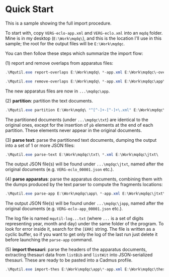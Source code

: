 # Quick Start

This is a sample showing the full import procedure.

To start with, copy `VERG-eclo-app.xml` and `VERG-eclo.xml` into an `mqdq` folder. Mine is in my desktop (`E:\Work\mqdq\`), and this is the location I'll use in this sample; the root for the output files will be `E:\Work\mqdqc`.

You can then follow these steps which summarize the import flow:

(1) report and remove overlaps from apparatus files:

```ps1
.\Mqutil.exe report-overlaps E:\Work\mqdq\ *-app.xml E:\Work\mqdqc\~overlaps.md -s

.\Mqutil.exe remove-overlaps E:\Work\mqdq\ *-app.xml E:\Work\mqdqc\app\ -s
```

The new apparatus files are now in `...\mqdqc\app`.

(2) **partition**: partition the text documents.

```ps1
.\Mqutil.exe partition E:\Work\mqdq\ "^[^-]+-[^-]+\.xml" E:\Work\mqdqc\txt\ -r -s
```

The partitioned documents (under `...\mqdqc\txt`) are identical to the original ones, except for the insertion of `pb` elements at the end of each partition. These elements never appear in the original documents.

(3) **parse text**: parse the partitioned text documents, dumping the output into a set of 1 or more JSON files:

```ps1
.\Mqutil.exe parse-text E:\Work\mqdqc\txt\ *.xml E:\Work\mqdqc\jtxt\
```

The output JSON file(s) will be found under `...\mqdqc\jtxt`, named after the original documents (e.g. `VERG-eclo_00001.json` etc.).

(4) **parse apparatus**: parse the apparatus documents, combining them with the dumps produced by the text parser to compute the fragments locations:

```ps1
.\Mqutil.exe parse-app E:\Work\mqdqc\app\ *-app.xml E:\Work\mqdqc\jtxt\ E:\Work\mqdqc\japp
```

The output JSON file(s) will be found under `...\mqdqc\japp`, named after the original documents (e.g. `VERG-eclo-app_00001.json` etc.).

The log file is named `mqutil-log...txt` (where `...` is a set of digits representing year, month and day) under the same folder of the program. To look for error inside it, search for the `[ERR]` string. The file is written as a cyclic buffer, so if you want to get only the log of the last run just delete it before launching the `parse-app` command.

(5) **import thesauri**: parse the headers of the apparatus documents, extracting thesauri data from `listBib` and `listWit` into JSON-serialized thesauri. These are ready to be pasted into a Cadmus profile.

```ps1
.\Mqutil.exe import-thes E:\Work\mqdqc\app\*-app.xml E:\Work\mqdqc\thesauri.json
```
